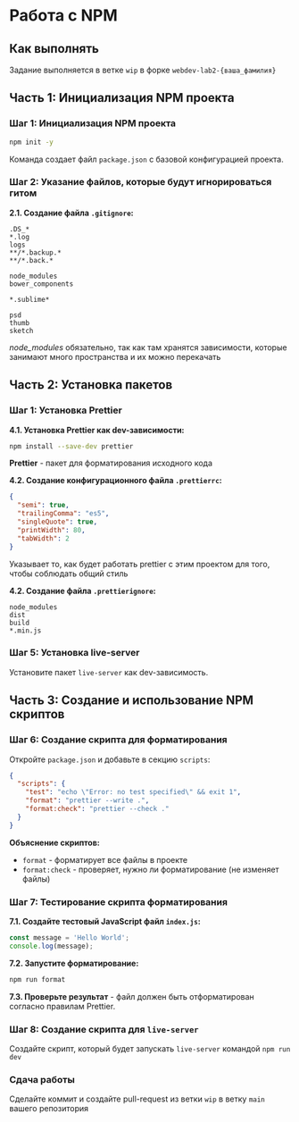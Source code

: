 # Работа с NPM

## Как выполнять

Задание выполняется в ветке `wip` в форке `webdev-lab2-{ваша_фамилия}`

## Часть 1: Инициализация NPM проекта

### Шаг 1: Инициализация NPM проекта

```bash
npm init -y
```

Команда создает файл `package.json` с базовой конфигурацией проекта.

### Шаг 2: Указание файлов, которые будут игнорироваться гитом

**2.1. Создание файла `.gitignore`:**

```
.DS_*
*.log
logs
**/*.backup.*
**/*.back.*

node_modules
bower_components

*.sublime*

psd
thumb
sketch
```

_node_modules_ обязательно, так как там хранятся зависимости, которые занимают много пространства и их можно перекачать

## Часть 2: Установка пакетов

### Шаг 1: Установка Prettier

**4.1. Установка Prettier как dev-зависимости:**

```bash
npm install --save-dev prettier
```

**Prettier** - пакет для форматирования исходного кода

**4.2. Создание конфигурационного файла `.prettierrc`:**

```json
{
  "semi": true,
  "trailingComma": "es5",
  "singleQuote": true,
  "printWidth": 80,
  "tabWidth": 2
}
```

Указывает то, как будет работать prettier с этим проектом для того, чтобы соблюдать общий стиль

**4.2. Создание файла `.prettierignore`:**

```
node_modules
dist
build
*.min.js
```

### Шаг 5: Установка live-server

Установите пакет `live-server` как dev-зависимость.

## Часть 3: Создание и использование NPM скриптов

### Шаг 6: Создание скрипта для форматирования

Откройте `package.json` и добавьте в секцию `scripts`:

```json
{
  "scripts": {
    "test": "echo \"Error: no test specified\" && exit 1",
    "format": "prettier --write .",
    "format:check": "prettier --check ."
  }
}
```

**Объяснение скриптов:**

- `format` - форматирует все файлы в проекте
- `format:check` - проверяет, нужно ли форматирование (не изменяет файлы)

### Шаг 7: Тестирование скрипта форматирования

**7.1. Создайте тестовый JavaScript файл `index.js`:**

```javascript
const message = 'Hello World';
console.log(message);
```

**7.2. Запустите форматирование:**

```bash
npm run format
```

**7.3. Проверьте результат** - файл должен быть отформатирован согласно правилам Prettier.

### Шаг 8: Создание скрипта для `live-server`

Создайте скрипт, который будет запускать `live-server` командой `npm run dev`

### Сдача работы

Сделайте коммит и создайте pull-request из ветки `wip` в ветку `main` вашего репозитория
